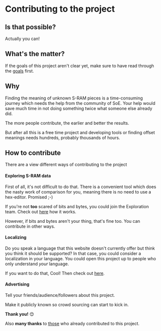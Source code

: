 ﻿# Contributing to the project

## Is that possible?
Actually you can!

## What's the matter?
If the goals of this project aren't clear yet, make sure to have read through the <a href=goals>goals</a> first.

## Why
Finding the meaning of unknown S-RAM pieces is a time-consuming journey which needs the help from the community of SoE.
Your help would save much time in not doing something twice what someone else already did.

The more people contribute, the earlier and better the results.

But after all this is a free time project and developing tools or finding offset meanings needs hundreds, probably thousands of hours.

## How to contribute
There are a view different ways of contributing to the project

#### Exploring S-RAM data
First of all, it's not difficult to do that. There is a convenient tool which does the nasty work of comparison for you, meaning there is no need to use a hex-editor. Promised ;-)

If you're not **too** scared of bits and bytes, you could join the Exploration team. Check out <a href=exploring>here</a> how it works.

However, if bits and bytes aren't your thing, that's fine too. You can contribute in other ways.

#### Localizing
Do you speak a language that this website doesn't currently offer but think you think it should be supported? 
In that case, you could consider a localization in your language. You could open this project up to people who only understand *your* language.

If you want to do that, Cool! Then check out <a href=localizing>here</a>.

#### Advertising
Tell your friends/audience/followers about this project. 

Make it publicly known so crowd sourcing can start to kick in.

**Thank you!** 😊

Also **many thanks** to <a href=contributors>those</a> who already contributed to this project.

